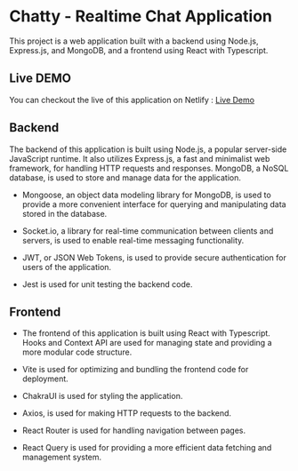 # Chatty - Realtime Chat Application

This project is a web application built with a backend using Node.js, Express.js, and MongoDB, and a frontend using React with Typescript.

## Live DEMO

You can checkout the live of this application on Netlify : [Live Demo](https://chatty-realtime.netlify.app)

## Backend

The backend of this application is built using Node.js, a popular server-side JavaScript runtime. It also utilizes Express.js, a fast and minimalist web framework, for handling HTTP requests and responses. MongoDB, a NoSQL database, is used to store and manage data for the application.

- Mongoose, an object data modeling library for MongoDB, is used to provide a more convenient interface for querying and manipulating data stored in the database.

- Socket.io, a library for real-time communication between clients and servers, is used to enable real-time messaging functionality.

- JWT, or JSON Web Tokens, is used to provide secure authentication for users of the application.

- Jest is used for unit testing the backend code.

## Frontend

- The frontend of this application is built using React with Typescript. Hooks and Context API are used for managing state and providing a more modular code structure.

- Vite is used for optimizing and bundling the frontend code for deployment.

- ChakraUI is used for styling the application.
- Axios, is used for making HTTP requests to the backend.

- React Router is used for handling navigation between pages.

- React Query is used for providing a more efficient data fetching and management system.
